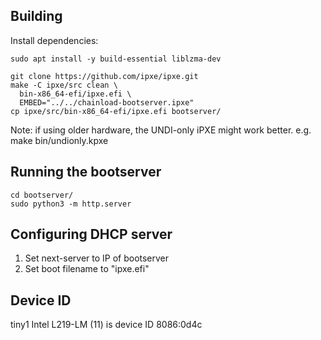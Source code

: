 ## Building

Install dependencies:

```shell
sudo apt install -y build-essential liblzma-dev
```

```shell
git clone https://github.com/ipxe/ipxe.git
make -C ipxe/src clean \
  bin-x86_64-efi/ipxe.efi \
  EMBED="../../chainload-bootserver.ipxe"
cp ipxe/src/bin-x86_64-efi/ipxe.efi bootserver/
```

Note: if using older hardware, the UNDI-only iPXE might work better. e.g. make bin/undionly.kpxe

## Running the bootserver

```shell
cd bootserver/
sudo python3 -m http.server
```

## Configuring DHCP server

1. Set next-server to IP of bootserver
2. Set boot filename to "ipxe.efi"

## Device ID

tiny1 Intel L219-LM (11) is device ID 8086:0d4c
